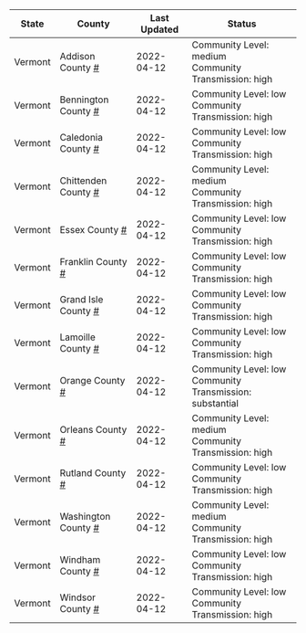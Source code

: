 State | County | Last Updated | Status
--- | --- | --- | --- 
Vermont | Addison County <a href="#addison_county">#</a> | 2022-04-12 | <a name="addison_county"></a>Community Level: medium<br/>Community Transmission: high
Vermont | Bennington County <a href="#bennington_county">#</a> | 2022-04-12 | <a name="bennington_county"></a>Community Level: low<br/>Community Transmission: high
Vermont | Caledonia County <a href="#caledonia_county">#</a> | 2022-04-12 | <a name="caledonia_county"></a>Community Level: low<br/>Community Transmission: high
Vermont | Chittenden County <a href="#chittenden_county">#</a> | 2022-04-12 | <a name="chittenden_county"></a>Community Level: medium<br/>Community Transmission: high
Vermont | Essex County <a href="#essex_county">#</a> | 2022-04-12 | <a name="essex_county"></a>Community Level: low<br/>Community Transmission: high
Vermont | Franklin County <a href="#franklin_county">#</a> | 2022-04-12 | <a name="franklin_county"></a>Community Level: low<br/>Community Transmission: high
Vermont | Grand Isle County <a href="#grand_isle_county">#</a> | 2022-04-12 | <a name="grand_isle_county"></a>Community Level: low<br/>Community Transmission: high
Vermont | Lamoille County <a href="#lamoille_county">#</a> | 2022-04-12 | <a name="lamoille_county"></a>Community Level: low<br/>Community Transmission: high
Vermont | Orange County <a href="#orange_county">#</a> | 2022-04-12 | <a name="orange_county"></a>Community Level: low<br/>Community Transmission: substantial
Vermont | Orleans County <a href="#orleans_county">#</a> | 2022-04-12 | <a name="orleans_county"></a>Community Level: medium<br/>Community Transmission: high
Vermont | Rutland County <a href="#rutland_county">#</a> | 2022-04-12 | <a name="rutland_county"></a>Community Level: low<br/>Community Transmission: high
Vermont | Washington County <a href="#washington_county">#</a> | 2022-04-12 | <a name="washington_county"></a>Community Level: medium<br/>Community Transmission: high
Vermont | Windham County <a href="#windham_county">#</a> | 2022-04-12 | <a name="windham_county"></a>Community Level: low<br/>Community Transmission: high
Vermont | Windsor County <a href="#windsor_county">#</a> | 2022-04-12 | <a name="windsor_county"></a>Community Level: low<br/>Community Transmission: high
